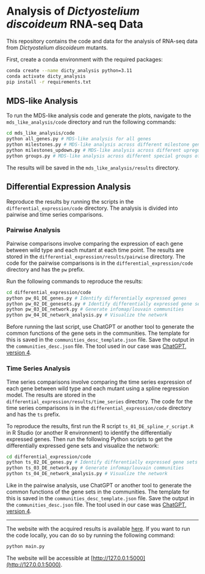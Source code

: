 # Analysis of *Dictyostelium discoideum* RNA-seq Data

This repository contains the code and data for the analysis of RNA-seq data from *Dictyostelium discoideum* mutants.

First, create a conda environment with the required packages:

```bash
conda create --name dicty_analysis python=3.11
conda activate dicty_analysis
pip install -r requirements.txt
```

## MDS-like Analysis

To run the MDS-like analysis code and generate the plots, navigate to the `mds_like_analysis/code` directory and run the following commands:

```bash
cd mds_like_analysis/code
python all_genes.py # MDS-like analysis for all genes
python milestones.py # MDS-like analysis across different milestone gene sets
python milestones_updown.py # MDS-like analysis across different upregulated and downregulated milestone gene sets
python groups.py # MDS-like analysis across different special groups of genes
```

The results will be saved in the `mds_like_analysis/results` directory.

## Differential Expression Analysis

Reproduce the results by running the scripts in the `differential_expression/code` directory. The analysis is divided into pairwise and time series comparisons.

### Pairwise Analysis

Pairwise comparisons involve comparing the expression of each gene between wild type and each mutant at each time point. The results are stored in the `differential_expression/results/pairwise` directory. The code for the pairwise comparisons is in the `differential_expression/code` directory and has the `pw` prefix.

Run the following commands to reproduce the results:

```bash
cd differential_expression/code
python pw_01_DE_genes.py # Identify differentially expressed genes
python pw_02_DE_genesets.py # Identify differentially expressed gene sets
python pw_03_DE_network.py # Generate infomap/louvain communities
python pw_04_DE_network_analysis.py # Visualize the network
```
Before running the last script, use ChatGPT or another tool to generate the common functions of the gene sets in the communities. The template for this is saved in the `communities_desc_template.json` file. Save the output in the `communities_desc.json` file. The tool used in our case was [ChatGPT, version 4](https://openai.com/index/gpt-4/). 

### Time Series Analysis

Time series comparisons involve comparing the time series expression of each gene between wild type and each mutant using a spline regression model. The results are stored in the `differential_expression/results/time_series` directory. The code for the time series comparisons is in the `differential_expression/code` directory and has the `ts` prefix.

To reproduce the results, first run the R script `ts_01_DE_spline_r_script.R` in R Studio (or another R environment) to identify the differentially expressed genes. Then run the following Python scripts to get the differentially expressed gene sets and visualize the network:

```bash
cd differential_expression/code
python ts_02_DE_genes.py # Identify differentially expressed gene sets
python ts_03_DE_network.py # Generate infomap/louvain communities
python ts_04_DE_network_analysis.py # Visualize the network
```

Like in the pairwise analysis, use ChatGPT or another tool to generate the common functions of the gene sets in the communities. The template for this is saved in the `communities_desc_template.json` file. Save the output in the `communities_desc.json` file. The tool used in our case was [ChatGPT, version 4](https://openai.com/index/gpt-4/). 

----------------

The website with the acquired results is available [here](https://lenatr99.pythonanywhere.com/). If you want to run the code locally, you can do so by running the following command:

```bash
python main.py
```

The website will be accessible at [http://127.0.0.1:5000](http://127.0.0.1:5000).